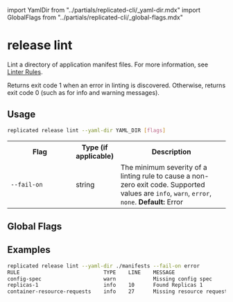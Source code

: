 import YamlDir from "../partials/replicated-cli/_yaml-dir.mdx"
import GlobalFlags from "../partials/replicated-cli/_global-flags.mdx"

# release lint

Lint a directory of application manifest files. For more information, see [Linter Rules](linter).

Returns exit code 1 when an error in linting is discovered. Otherwise, returns exit code 0 (such as for info and warning messages).

## Usage
```bash
replicated release lint --yaml-dir YAML_DIR [flags]
```

<table>
  <tr>
    <th width="30%">Flag</th>
    <th width="20%">Type (if applicable)</th>
    <th width="50%">Description</th>
  </tr>
  <YamlDir/>
  <tr>
    <td><code>--fail-on</code></td>
    <td>string</td>
    <td>The minimum severity of a linting rule to cause a non-zero exit code. Supported values are <code>info</code>, <code>warn</code>, <code>error</code>, <code>none</code>. <strong>Default:</strong> Error</td>
  </tr>
</table>

## Global Flags

<GlobalFlags/>

## Examples
```bash
replicated release lint --yaml-dir ./manifests --fail-on error
RULE                           TYPE    LINE    MESSAGE
config-spec                    warn            Missing config spec
replicas-1                     info    10      Found Replicas 1
container-resource-requests    info    27      Missing resource requests
```
